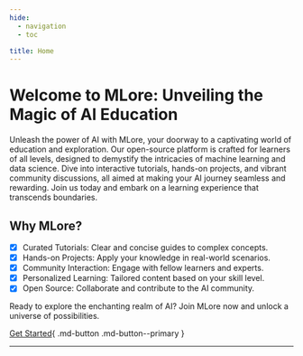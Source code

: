 ```yaml
---
hide:
  - navigation
  - toc

title: Home
---
```


# Welcome to MLore: Unveiling the Magic of AI Education

Unleash the power of AI with MLore, your doorway to a captivating world of education and exploration. Our open-source platform is crafted for learners of all levels, designed to demystify the intricacies of machine learning and data science. Dive into interactive tutorials, hands-on projects, and vibrant community discussions, all aimed at making your AI journey seamless and rewarding. Join us today and embark on a learning experience that transcends boundaries.

## Why MLore?

- [x] Curated Tutorials: Clear and concise guides to complex concepts.
- [x] Hands-on Projects: Apply your knowledge in real-world scenarios.
- [x] Community Interaction: Engage with fellow learners and experts.
- [x] Personalized Learning: Tailored content based on your skill level.
- [x] Open Source: Collaborate and contribute to the AI community.

Ready to explore the enchanting realm of AI? Join MLore now and unlock a universe of possibilities.

[Get Started](foundation.md){ .md-button .md-button--primary }

---


